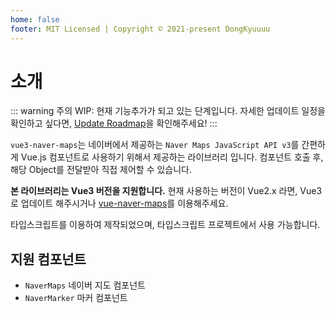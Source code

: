 ```yaml
---
home: false
footer: MIT Licensed | Copyright © 2021-present DongKyuuuu
---
```


# 소개

::: warning 주의
WIP: 현재 기능추가가 되고 있는 단계입니다. 자세한 업데이트 일정을 확인하고 싶다면, [Update Roadmap](https://github.com/DongKyuuuu/vue3-naver-maps/issues/3)을 확인해주세요!
:::

`vue3-naver-maps`는 네이버에서 제공하는 `Naver Maps JavaScript API v3`를 간편하게 Vue.js 컴포넌트로 사용하기 위해서 제공하는 라이브러리 입니다. 컴포넌트 호출 후, 해당 Object를 전달받아 직접 제어할 수 있습니다.

**본 라이브러리는 Vue3 버전을 지원합니다.** 현재 사용하는 버전이 Vue2.x 라면, Vue3로 업데이트 해주시거나 [vue-naver-maps](https://github.com/Shin-JaeHeon/vue-naver-maps)를 이용해주세요.

타입스크립트를 이용하여 제작되었으며, 타입스크립트 프로젝트에서 사용 가능합니다.

## 지원 컴포넌트

- `NaverMaps` 네이버 지도 컴포넌트
- `NaverMarker` 마커 컴포넌트
